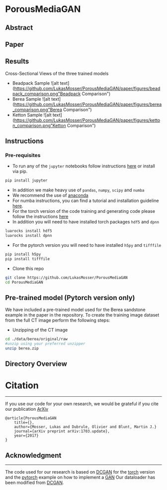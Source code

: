 # PorousMediaGAN
## Abstract


## Paper

## Results
Cross-Sectional Views of the three trained models
- Beadpack Sample
![alt text](https://github.com/LukasMosser/PorousMediaGAN/paper/figures/beadpack_comparison.png"Beadpack Comparison")
- Berea Sample
![alt text](https://github.com/LukasMosser/PorousMediaGAN/paper/figures/berea_comparison.png"Berea Comparison")
- Ketton Sample
![alt text](https://github.com/LukasMosser/PorousMediaGAN/paper/figures/ketton_comparison.png"Ketton Comparison")

## Instructions
### Pre-requisites
- To run any of the `jupyter` notebooks follow instructions [here](http://jupyter.org/install.html) or install via pip.
```bash
pip install jupyter
```
- In addition we make heavy use of `pandas`, `numpy`, `scipy` and `numba`
- We recommend the use of [anaconda](https://www.continuum.io/downloads)
- For numba instructions, you can find a tutorial and installation guideline [here](http://numba.pydata.org/numba-doc/dev/user/installing.html).
- For the torch version of the code training and generating code please follow the instructions [here](https://github.com/soumith/dcgan.torch)
- In addition you will need to have installed torch packages `hdf5` and `dpnn`
```bash
luarocks install hdf5
luarocks install dpnn
```
- For the pytorch version you will need to have installed `h5py` and `tifffile`
```bash
pip install h5py
pip install tifffile
```
- Clone this repo
```bash
git clone https://github.com/LukasMosser/PorousMediaGAN
cd PorousMediaGAN
```

## Pre-trained model (Pytorch version only)
We have included a pre-trained model used for the Berea sandstone example in the paper in the repository.
To create the training image dataset from the full CT image perform the following steps:
- Unzipping of the CT image
```bash
cd ./data/berea/original/raw
#unzip using your preferred unzipper
unzip berea.zip
```


## Directory Overview


# Citation
---
If you use our code for your own research, we would be grateful if you cite our publication
[ArXiv]()
```
@article{PorousMediaGAN
	title={},
	author={Mosser, Lukas and Dubrule, Olivier and Blunt, Martin J.}
	journal={arXiv preprint arXiv:1703.update},
	year={2017}
}
```


## Acknowledgment
---
The code used for our research is based on [DCGAN](https://github.com/soumith/dcgan.torch)
for the [torch](http://torch.ch/) version and the [pytorch](https://github.com/pytorch) example on how to implement a [GAN](https://github.com/pytorch/examples/tree/master/dcgan)
Our dataloader has been modified from [DCGAN](https://github.com/soumith/dcgan.torch).
